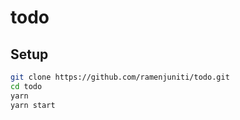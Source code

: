 # todo

## Setup

```bash
git clone https://github.com/ramenjuniti/todo.git
cd todo
yarn
yarn start
```
